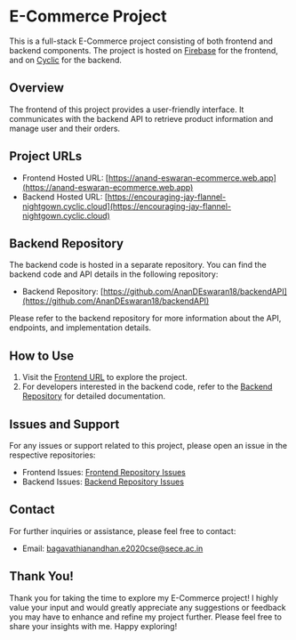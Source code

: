 # E-Commerce Project

This is a full-stack E-Commerce project consisting of both frontend and backend components. The project is hosted on [Firebase](https://anand-eswaran-ecommerce.web.app/) for the frontend, and on [Cyclic](https://encouraging-jay-flannel-nightgown.cyclic.cloud/) for the backend.

## Overview

The frontend of this project provides a user-friendly interface. It communicates with the backend API to retrieve product information and manage user and their orders.

## Project URLs

- Frontend Hosted URL: [https://anand-eswaran-ecommerce.web.app](https://anand-eswaran-ecommerce.web.app)
- Backend Hosted URL: [https://encouraging-jay-flannel-nightgown.cyclic.cloud](https://encouraging-jay-flannel-nightgown.cyclic.cloud)

## Backend Repository

The backend code is hosted in a separate repository. You can find the backend code and API details in the following repository:

- Backend Repository: [https://github.com/AnanDEswaran18/backendAPI](https://github.com/AnanDEswaran18/backendAPI)

Please refer to the backend repository for more information about the API, endpoints, and implementation details.

## How to Use

1. Visit the [Frontend URL](https://anand-eswaran-ecommerce.web.app) to explore the project.
2. For developers interested in the backend code, refer to the [Backend Repository](https://github.com/AnanDEswaran18/backendAPI) for detailed documentation.

## Issues and Support

For any issues or support related to this project, please open an issue in the respective repositories:

- Frontend Issues: [Frontend Repository Issues](https://github.com/AnanDEswaran18/E-Commerce/issues)
- Backend Issues: [Backend Repository Issues](https://github.com/AnanDEswaran18/backendAPI/issues)

## Contact

For further inquiries or assistance, please feel free to contact:

- Email: bagavathianandhan.e2020cse@sece.ac.in

## Thank You!

Thank you for taking the time to explore my E-Commerce project! I highly value your input and would greatly appreciate any suggestions or feedback you may have to enhance and refine my project further. Please feel free to share your insights with me.
Happy exploring!


